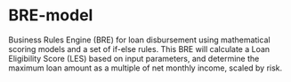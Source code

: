 # BRE-model
Business Rules Engine (BRE) for loan disbursement using mathematical scoring models and a set of if-else rules. This BRE will calculate a Loan Eligibility Score (LES) based on input parameters, and determine the maximum loan amount as a multiple of net monthly income, scaled by risk.
